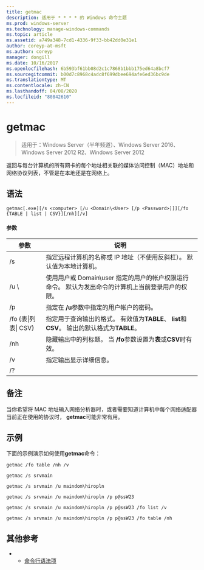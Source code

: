 ```yaml
---
title: getmac
description: 适用于 * * * * 的 Windows 命令主题
ms.prod: windows-server
ms.technology: manage-windows-commands
ms.topic: article
ms.assetid: a749a348-7cd1-4336-9f33-bb42dd0e31e1
author: coreyp-at-msft
ms.author: coreyp
manager: dongill
ms.date: 10/16/2017
ms.openlocfilehash: 6b593bf61bb08d2c1c7868b1bbb175ed64a8bcf7
ms.sourcegitcommit: b00d7c8968c4adc8f699dbee694afe6ed36bc9de
ms.translationtype: MT
ms.contentlocale: zh-CN
ms.lasthandoff: 04/08/2020
ms.locfileid: "80842610"
---
```

# <a name="getmac"></a>getmac

>适用于：Windows Server（半年频道）、Windows Server 2016、Windows Server 2012 R2、Windows Server 2012

返回与每台计算机的所有网卡的每个地址相关联的媒体访问控制（MAC）地址和网络协议列表，不管是在本地还是在网络上。 
## <a name="syntax"></a>语法
```
getmac[.exe][/s <computer> [/u <Domain\<User> [/p <Password>]]][/fo {TABLE | list | CSV}][/nh][/v]
```
#### <a name="parameters"></a>参数

|             参数              |                                                                                          说明                                                                                          |
|------------------------------------|-----------------------------------------------------------------------------------------------------------------------------------------------------------------------------------------------|
|           /s <computer>            |                                      指定远程计算机的名称或 IP 地址（不使用反斜杠）。 默认值为本地计算机。                                       |
|        /u <Domain>\\<User>         | 使用用户或 Domain\user 指定的用户的帐户权限运行命令。 默认为发出命令的计算机上当前登录用户的权限。 |
|           /p <Password>            |                                                     指定在 **/u**参数中指定的用户帐户的密码。                                                     |
| /fo {表&#124;列表&#124; CSV} |                       指定用于查询输出的格式。 有效值为**TABLE**、 **list**和**CSV**。 输出的默认格式为**TABLE**。                        |
|                /nh                 |                                             隐藏输出中的列标题。 当 **/fo**参数设置为**表**或**CSV**时有效。                                              |
|                 /v                 |                                                                    指定输出显示详细信息。                                                                     |
|                 /?                 |                                                                                                                                                                                               |

## <a name="remarks"></a>备注
当你希望将 MAC 地址输入网络分析器时，或者需要知道计算机中每个网络适配器当前正在使用的协议时， **getmac**可能非常有用。
## <a name="examples"></a><a name=BKMK_Examples></a>示例
下面的示例演示如何使用**getmac**命令：
```
getmac /fo table /nh /v
```
```
getmac /s srvmain
```
```
getmac /s srvmain /u maindom\hiropln
```
```
getmac /s srvmain /u maindom\hiropln /p p@ssW23
```
```
getmac /s srvmain /u maindom\hiropln /p p@ssW23 /fo list /v
```
```
getmac /s srvmain /u maindom\hiropln /p p@ssW23 /fo table /nh
```
## <a name="additional-references"></a>其他参考
-   - [命令行语法项](command-line-syntax-key.md)
